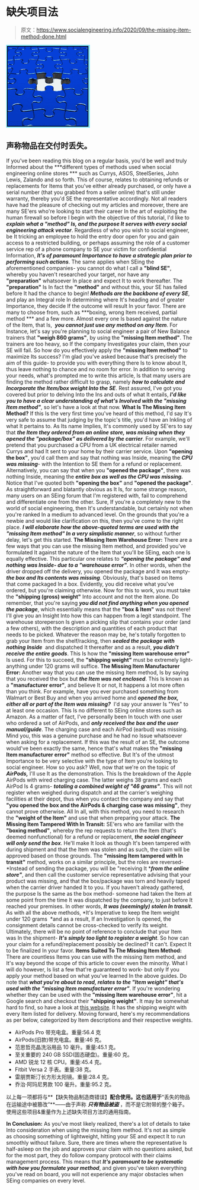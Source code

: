 # 缺失项目法

> 原文：<https://www.socialengineering.info/2020/09/the-missing-item-method-done.html>

[![](img/f7172dac84331acc501e89f58a07b261.png)](https://1.bp.blogspot.com/--DqvblUTYJA/X09PAXNPAMI/AAAAAAAAkyU/JI-ofIwVO-wmFG9Z_OMyqSAwePFDY48CQCLcBGAsYHQ/s1600/The%2BMissing%2BItem%2BMethod.%2Bwww.socialengineers.net.jpg)

## **声称物品在交付时丢失。**

If you've been reading this blog on a regular basis, you'd be well and truly Informed about the ***different types of methods used when social engineering online stores *** such as Currys, ASOS, SteelSeries, John Lewis, Zalando and so forth. This of course, relates to obtaining refunds or replacements for Items that you've either already purchased, or only have a serial number (that you grabbed from a seller online) that's still under warranty, thereby you'd SE the representative accordingly. Not all readers have had the pleasure of checking out my articles and moreover, there are many SE'ers who're looking to start their career In the art of exploiting the human firewall so before I begin with the objective of this tutorial, I'd like to ***explain what a "method" Is, and the purpose It serves with every social engineering attack vector***.
  Regardless of who you wish to social engineer, be It tricking an employee to hold the entry door open for you and gain access to a restricted building, or perhaps assuming the role of a customer service rep of a phone company to SE your victim for confidential Information, ***It's of paramount Importance to have a strategic plan prior to performing such actions***. The same applies when SEing the aforementioned companies- you cannot do what I call a **"blind SE"**, whereby you haven't researched your target, nor have any **"preparation"** whatsoever In place and expect It to work thereafter. The **"preparation"** Is In fact the **"method"** and without this, your SE has failed before It had the chance to begin!
  ***Methods are the backbone of every SE***, and play an Integral role In determining where It's heading and of greater Importance, they decide If the outcome will result In your favor. There are many to choose from, such as ***boxing, wrong Item received, partial method *** and a few more. Almost every one Is based against the nature of the Item, that Is,  ***you cannot just use any method on any Item***. For Instance, let's say you're planning to social engineer a pair of New Balance trainers that **"weigh 860 grams"**, by using the **"missing Item method"**. The trainers are too heavy, so If the company Investigates your claim, then your SE will fail.
  So how do you effectively apply the **"missing Item method"** to maximize Its success? I'm glad you've asked because that's precisely the aim of this guide- to provide you with everything there Is to know about It, thus leave nothing to chance and no room for error. In addition to serving your needs, what's prompted me to write this article, Is that many users are finding the method rather difficult to grasp, namely ***how to calculate and Incorporate the Item/box weight Into the SE***. Rest assured, I've got you covered but prior to delving Into the Ins and outs of what It entails, ***I'd like you to have a clear understanding of what's Involved with the "missing Item method"***, so let's have a look at that now.
  **What Is The Missing Item Method?**
  If this Is the very first time you've heard of this method, I'd say It's very safe to assume that judging by the topic's title, you'd have an Inkling of what It pertains to. As Its name Implies, It's commonly used by SE'ers to say that ***the Item they ordered from an online store, was missing when they opened the "package/box" as delivered by the carrier***. For example, we'll pretend that you purchased a CPU from a UK electrical retailer named Currys and had It sent to your home by their carrier service. Upon **"opening the box"**, you'd call them and say that nothing was Inside, meaning the ***CPU was missing***- with the Intention to SE them for a refund or replacement. Alternatively, you can say that when you **"opened the package"**, there was nothing Inside, meaning the ***entire box as well as the CPU was missing.***
  Notice that I've quoted both **"opening the box"** and **"opened the package"**. As straightforward and blatantly obvious as It Is, for some strange reason, many users on an SEing forum that I'm registered with, fail to comprehend and differentiate one from the other. Sure, If you're a completely new to the world of social engineering, then It's understandable, but certainly not when you're ranked In a medium to advanced level. On the grounds that you're a newbie and would like clarification on this, then you've come to the right place. ***I will elaborate how the above-quoted terms are used with the "missing Item method" In a very simplistic manner***, so without further delay, let's get this started.
  **The Missing Item Warehouse Error:**
  There are a few ways that you can use the missing Item method, and provided you've formulated It against the nature of the Item that you'll be SEing, each one Is equally effective. This particular one relates to ***"opening the package" and nothing was Inside- due to a "warehouse error"***. In other words, when the driver dropped off the delivery, you opened the package and It was empty- ***the box and Its contents was missing***. Obviously, that's based on Items that come packaged In a box. Evidently, you did receive what you've ordered, but you're claiming otherwise. Now for this to work, you must take the **"shipping (gross) weight"** Into account and not the Item alone. Do remember, that you're saying ***you did not find anything when you opened the package***, which essentially means that the **"box & Item"** was not there!
  I'll give you an Insight Into how this can happen from a legit standpoint. The warehouse storeperson Is given a picking slip that contains your order (and a few others), with the description and quantities of each product that needs to be picked. Whatever the reason may be, he's totally forgotten to grab your Item from the shelf/racking, then ***sealed the package with nothing Inside***  and dispatched It thereafter and as a result, ***you didn't receive the entire goods***. This Is how the **"missing Item warehouse error"** Is used. For this to succeed, the **"shipping weight"** must be extremely light- anything under 120 grams will suffice.
  **The Missing Item Manufacturer Error:**
  Another way that you can use the missing Item method, Is by saying that you received the box but ***the Item was not enclosed***. This Is known as a **"manufacturer error"**, and believe It or not, It happens a lot more often than you think. For example, have you ever purchased something from Walmart or Best Buy and when you arrived home and ***opened the box, either all or part of the Item was missing?***  I'd say your answer Is "Yes" to at least one occasion. This Is no different to SEing online stores such as Amazon. As a matter of fact, I've personally been In touch with one user who ordered a set of AirPods, and ***only received the box and the user manual/guide***. The charging case and each AirPod (earbud) was missing. Mind you, this was a genuine purchase and he had no Issue whatsoever when asking for a replacement.
  If this was the result of an SE, the outcome would've been exactly the same, hence that's what makes the **"missing Item manufacturer error"** method so effective. But It's of the utmost Importance to be very selective with the type of Item you're looking to social engineer. How so you ask? Well, now that we're on the topic of ***AirPods,*** I'll use It as the demonstration. This Is the breakdown of the Apple AirPods with wired charging case. The latter weighs 38 grams and each AirPod Is 4 grams- ***totaling a combined weight of "46 grams"***. This will not register when weighed during dispatch and at the carrier's weighing facilities at their depot, thus when you contact the company and say that **"you opened the box and the AirPods & charging case was missing"**, they cannot prove otherwise. All In all, with this method, you need to research the **"weight of the Item"** and use that when preparing your attack.
  **The Missing Item Tampered With In Transit:**
  SE'ers who are familiar with the **"boxing method"**, whereby the rep requests to return the Item (that's deemed nonfunctional) for a refund or replacement, ***the social engineer will only send the box***. He'll make It look as though It's been tampered with during shipment and that the Item was stolen and as such, the claim will be approved based on those grounds. The **"missing Item tampered with In transit"** method, works on a similar principle, but the roles are reversed- *Instead of sending the package, you will be "receiving It ****from the online store"***, and then call the customer service representative advising that your product was missing, and that the box/package was torn and heavily taped when the carrier driver handed It to you.
  If you haven't already gathered, the purpose Is the same as the box method- someone had taken the Item at some point from the time It was dispatched by the company, to just before It reached your premises. In other words, ***It was (seemingly) stolen In transit.*** As with all the above methods, *It's Imperative to keep the Item weight under 120 grams  *and as a result, If an Investigation Is opened, the consignment details cannot be cross-checked to verify Its weight. Ultimately, there will be no point of reference to conclude that your Item was In the shipment- ***It's simply too light to register a weight***. So how can your claim for a refund/replacement possibly be declined? It can't. Expect It to be finalized In your favor.
  **Items Suited To The Missing Item Method:**
  There are countless Items you can use with the missing Item method, and It's way beyond the scope of this article to cover even the minority. What I will do however, Is list a few that're guaranteed to work- but only If you apply your method based on what you've learned In the above guides. Do note that ***what you're about to read, relates to the "Item weight" that's used with the "missing Item manufacturer error"***. If you're wondering whether they can be used with the **"missing Item warehouse error"**, hit a Google search and checkout their **"shipping weight"**. It may be somewhat hard to find, so have a look at [this website](https://www.rcwilley.com/). It has the shipping weight with every Item listed for delivery.
  Moving forward, here's my recommendations as per below, categorized by Item descriptions and their respective weights.  

*   AirPods Pro 带充电盒。重量:56.4 克
*   AirPods(旧款)带充电盒。重量:46 克。
*   范思哲亮晶洗浴用品 10 毫升。重量:45.1 克。
*   至关重要的 240 GB SSD(固态硬盘)。重量:60 克。
*   AMD 锐龙 12 核 CPU。重量:45.4 克。
*   Fitbit Versa 2 手表。重量:38 克。
*   雷朋贾斯汀长方形太阳镜。重量:28.4 克。
*   乔治·阿玛尼男款 100 毫升。重量:95.2 克。

  以上每一项都将与**【缺失物品制造商错误】**配合使用。这也适用于**“丢失的物品在运输途中被篡改”**——由于声称 ***只有物品被盗*** ，而不是它附带的整个箱子。使用这些项目&重量作为上述缺失项目方法的通用指南。

**In Conclusion:**
  As you've most likely realized, there's a lot of details to take Into consideration when using the missing Item method. It's not as simple as choosing something of lightweight, hitting your SE and expect It to run smoothly without failure. Sure, there are times where the representative Is half-asleep on the job and approves your claim with no questions asked, but for the most part, they do follow company protocol with their claims management process. This means that ***It's paramount to be systematic with how you formulate your method***, and given you've taken everything you've read on board, you will not experience any major obstacles when SEing companies on every level.